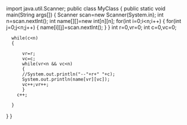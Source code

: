 import java.util.Scanner;
public class MyClass {
    public static void main(String args[]) {
       Scanner scan=new Scanner(System.in);
       int n=scan.nextInt();
       int name[][]=new int[n][n];
       for(int i=0;i<n;i++)
       {
           for(int j=0;j<n;j++)
           {
               name[i][j]=scan.nextInt();
           }
       }
       int r=0,vr=0;
       int c=0,vc=0;
      
      while(c<n)
      {
          
          vr=r;
          vc=c;
          while(vr<n && vc<n)
          {
          //System.out.println("--"+r+" "+c);
          System.out.println(name[vr][vc]);
          vc++;vr++;
          }
        c++;
          
      }
}
}
